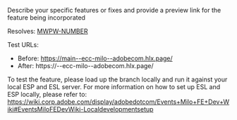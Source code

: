 Describe your specific features or fixes and provide a preview link for the feature being incorporated

Resolves: [MWPW-NUMBER](https://jira.corp.adobe.com/browse/MWPW-NUMBER)

Test URLs:
- Before: https://main--ecc-milo--adobecom.hlx.page/
- After: https://<branch>--ecc-milo--adobecom.hlx.page/

To test the feature, please load up the branch locally and run it against your local ESP and ESL server.
For more information on how to set up ESL and ESP locally, please refer to: https://wiki.corp.adobe.com/display/adobedotcom/Events+Milo+FE+Dev+Wiki#EventsMiloFEDevWiki-Localdevelopmentsetup
